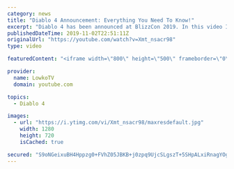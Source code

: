 ```yaml
---
category: news
title: "Diablo 4 Announcement: Everything You Need To Know!"
excerpt: "Diablo 4 has been announced at BlizzCon 2019. In this video I go over everything you need to know about this upcoming Blizzard Entertainment game."
publishedDateTime: 2019-11-02T22:51:11Z
originalUrl: "https://youtube.com/watch?v=Xmt_nsacr98"
type: video

featuredContent: "<iframe width=\"800\" height=\"500\" frameborder=\"0\" src=\"https://www.youtube.com/embed/Xmt_nsacr98\" allow=\"accelerometer; autoplay; encrypted-media; gyroscope; picture-in-picture\" allowfullscreen></iframe>"

provider:
  name: LowkoTV
  domain: youtube.com

topics:
  - Diablo 4

images:
  - url: "https://i.ytimg.com/vi/Xmt_nsacr98/maxresdefault.jpg"
    width: 1280
    height: 720
    isCached: true

secured: "S9oNGeixuBH4Hppzg0+FVhZ05JBKB+j0zpq9UjcSLgszT+5SHpALxiRnagYOg2xBfrRa4fLoyjsMkMYm1c5nCyuLOCrX8zwuMFK3bbNcAX1vkcqyYJH4o5MbfIUvNryIdnMGAf4ARWezbxloES4xtPYeLu04723K8zfR+sEZTkHMfvQMYvvgBhxVIAJvODxgTWRCvQKjIUbIeZIbl1CEpZP3Nl6BnMl9wj1zrbnVsXd4EvqVTZJAXr3qihxUKiCUMOTEhcWf6Whvts8tCSkI+naGbZpHFLav9ufqJJQnFoPdWFTruOvgeoEUr/qwmOCk36cP38ct+IkvGo/EJHcuKy0RQGLejmiEGM6xUH4p4yQ+6ql84Wm3eiXReShj6lj+/5OFymaBP1iuR2OK43kCKgM4RQ/bTI/AMbZka4WaDGK/ucYmyIDtXTEgHewZLl5S;woXKJ0Ps9R5MhNNavTThTQ=="
---
```


